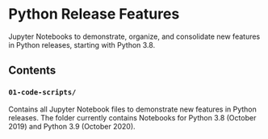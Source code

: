 # Python Release Features

Jupyter Notebooks to demonstrate, organize, and consolidate new features in Python releases, starting with Python 3.8.

## Contents

### `01-code-scripts/`

Contains all Jupyter Notebook files to demonstrate new features in Python releases. The folder currently contains Notebooks for Python 3.8 (October 2019) and Python 3.9 (October 2020).
